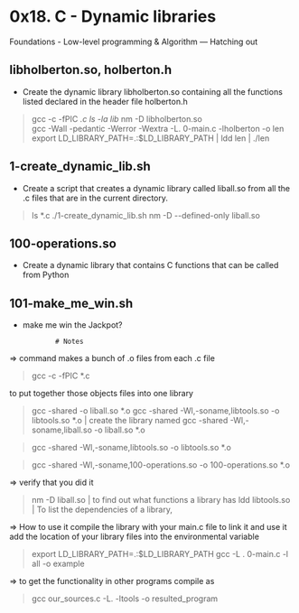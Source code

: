 # 0x18. C - Dynamic libraries
 Foundations - Low-level programming & Algorithm ― Hatching out

## libholberton.so, holberton.h
   * Create the dynamic library libholberton.so containing all the functions listed declared in the header file holberton.h
   > gcc -c -fPIC *.c
   > ls -la lib*
   > nm -D libholberton.so  
   > gcc -Wall -pedantic -Werror -Wextra -L. 0-main.c -lholberton -o len
   > export LD_LIBRARY_PATH=.:$LD_LIBRARY_PATH | ldd len | ./len
     
## 1-create_dynamic_lib.sh
   * Create a script that creates a dynamic library called liball.so from all the .c files that are in the current directory.  
   > ls *.c
   > ./1-create_dynamic_lib.sh 
   > nm -D --defined-only liball.so

## 100-operations.so
   * Create a dynamic library that contains C functions that can be called from Python
   
## 101-make_me_win.sh
   * make me win the Jackpot?   
      
                 # Notes 

=> command makes a bunch of .o files from each .c file 

> gcc -c -fPIC *.c

to put together those objects files into one library

> gcc -shared -o liball.so *.o
> gcc -shared -Wl,-soname,libtools.so -o libtools.so *.o   | create the library named
> gcc -shared -Wl,-soname,liball.so -o liball.so *.o  

> gcc -shared -Wl,-soname,libtools.so -o libtools.so *.o

> gcc -shared -Wl,-soname,100-operations.so -o 100-operations.so *.o 


=> verify that you did it

> nm -D liball.so  | to find out what functions a library has
> ldd libtools.so  | To list the dependencies of a library,

=> How to use it compile the library with your main.c file to link it and use it 
add the location of your library files into the environmental variable

> export LD_LIBRARY_PATH=.:$LD_LIBRARY_PATH
> gcc -L . 0-main.c -l all -o example

=> to get the functionality in other programs compile as 
> gcc our_sources.c -L. -ltools -o resulted_program
